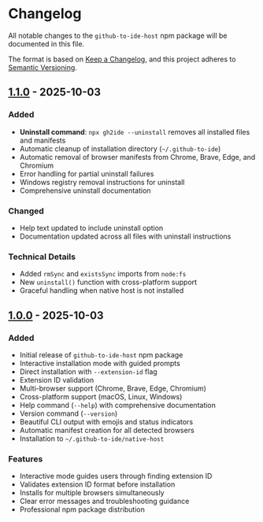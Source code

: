 # Changelog

All notable changes to the `github-to-ide-host` npm package will be documented in this file.

The format is based on [Keep a Changelog](https://keepachangelog.com/en/1.0.0/),
and this project adheres to [Semantic Versioning](https://semver.org/spec/v2.0.0.html).

## [1.1.0] - 2025-10-03

### Added
- **Uninstall command**: `npx gh2ide --uninstall` removes all installed files and manifests
- Automatic cleanup of installation directory (`~/.github-to-ide`)
- Automatic removal of browser manifests from Chrome, Brave, Edge, and Chromium
- Error handling for partial uninstall failures
- Windows registry removal instructions for uninstall
- Comprehensive uninstall documentation

### Changed
- Help text updated to include uninstall option
- Documentation updated across all files with uninstall instructions

### Technical Details
- Added `rmSync` and `existsSync` imports from `node:fs`
- New `uninstall()` function with cross-platform support
- Graceful handling when native host is not installed

## [1.0.0] - 2025-10-03

### Added
- Initial release of `github-to-ide-host` npm package
- Interactive installation mode with guided prompts
- Direct installation with `--extension-id` flag
- Extension ID validation
- Multi-browser support (Chrome, Brave, Edge, Chromium)
- Cross-platform support (macOS, Linux, Windows)
- Help command (`--help`) with comprehensive documentation
- Version command (`--version`)
- Beautiful CLI output with emojis and status indicators
- Automatic manifest creation for all detected browsers
- Installation to `~/.github-to-ide/native-host`

### Features
- Interactive mode guides users through finding extension ID
- Validates extension ID format before installation
- Installs for multiple browsers simultaneously
- Clear error messages and troubleshooting guidance
- Professional npm package distribution

[1.1.0]: https://github.com/justinloveless/github-to-ide/compare/v1.0.0...v1.1.0
[1.0.0]: https://github.com/justinloveless/github-to-ide/releases/tag/v1.0.0

